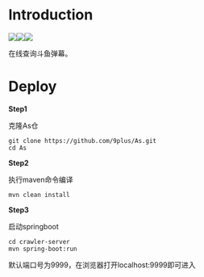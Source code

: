 # Introduction

![](<https://img.shields.io/badge/springboot-v2.1-brightgreen.svg>)![](<https://img.shields.io/badge/-typescript-blue.svg>)![](<https://img.shields.io/badge/angular-v6.0-red.svg>)

在线查询斗鱼弹幕。

# Deploy

**Step1**

克隆As仓

```
git clone https://github.com/9plus/As.git
cd As
```

**Step2**

执行maven命令编译

```
mvn clean install
```

**Step3**

启动springboot

```
cd crawler-server
mvn spring-boot:run
```

默认端口号为9999，在浏览器打开localhost:9999即可进入